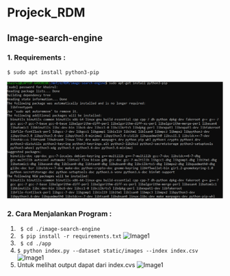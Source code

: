 # Projeck_RDM

## Image-search-engine
### 1. Requirements :
```bash
$ sudo apt install python3-pip
```
![Image1](/Screenshots/1.png)

### 2. Cara Menjalankan Program :
1. ``` $ cd ./image-search-engine```
2. ``` $ pip install -r requirements.txt```
![Image1](/ScreenShot/3.png)
3. ``` $ cd ./app```
4. ``` $ python index.py --dataset static/images --index index.csv ```
![Image1](/ScreenShot/4.png)
5. Untuk melihat output dapat dari index.cvs
![Image1](/ScreenShot/5.png)

